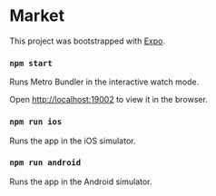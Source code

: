 # Market

This project was bootstrapped with [Expo](https://expo.dev/).

### `npm start`

Runs Metro Bundler in the interactive watch mode.

Open [http://localhost:19002](http://localhost:19002) to view it in the browser.

### `npm run ios`

Runs the app in the iOS simulator.

### `npm run android`

Runs the app in the Android simulator.
